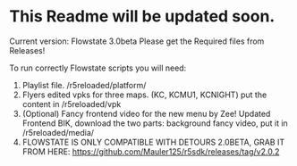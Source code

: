 # This Readme will be updated soon.
Current version: Flowstate 3.0beta
Please get the Required files from Releases!

To run correctly Flowstate scripts you will need:
 1. Playlist file. /r5reloaded/platform/
 2. Flyers edited vpks for three maps. (KC, KCMU1, KCNIGHT) put the content in /r5reloaded/vpk
 3. (Optional) Fancy frontend video for the new menu by Zee! Updated Frontend BIK, download the two parts: background fancy video, put it in /r5reloaded/media/
 4. FLOWSTATE IS ONLY COMPATIBLE WITH DETOURS 2.0BETA, GRAB IT FROM HERE: https://github.com/Mauler125/r5sdk/releases/tag/v2.0.2
